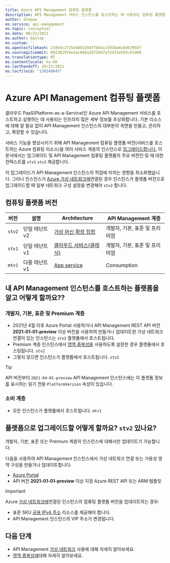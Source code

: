 ```yaml
---
title: Azure API Management 컴퓨팅 플랫폼
description: API Management 서비스 인스턴스를 호스트하는 데 사용되는 컴퓨팅 플랫폼에 대해 알아봅니다.
author: dlepow
ms.service: api-management
ms.topic: conceptual
ms.date: 08/23/2021
ms.author: danlep
ms.custom: ''
ms.openlocfilehash: 23d54c2725e48b1d587fb641c593be0c8d63958f
ms.sourcegitcommit: 692382974e1ac868a2672b67af2d33e593c91d60
ms.translationtype: MT
ms.contentlocale: ko-KR
ms.lasthandoff: 10/22/2021
ms.locfileid: "130248643"
---
```

# <a name="compute-platform-for-azure-api-management"></a>Azure API Management 컴퓨팅 플랫폼

클라우드 PaaS(Platform-as-a-Service)인 Azure API Management 서비스를 호스트하고 실행하는 데 사용되는 인프라의 많은 세부 정보를 추상화합니다. 기본 리소스에 대해 알 필요 없이 API Management 인스턴스의 대부분의 측면을 만들고, 관리하고, 확장할 수 있습니다.

서비스 기능을 향상시키기 위해 API Management 컴퓨팅 플랫폼 버전(서비스를 호스트하는 Azure 컴퓨팅 리소스)을 여러 서비스 계층의 인스턴스로 [업그레이드합니다.](api-management-features.md) 이 문서에서는 업그레이드 및 API Management 컴퓨팅 플랫폼의 주요 버전인 및 에 대한 컨텍스트를 `stv1` `stv2` 제공합니다.

이 업그레이드가 API Management 인스턴스의 작업에 미치는 영향을 최소화했습니다. 그러나 인스턴스가 [Azure 가상 네트워크에](virtual-network-concepts.md)연결된 경우 인스턴스가 플랫폼 버전으로 업그레이드할 때 일부 네트워크 구성 설정을 변경해야 `stv2` 합니다.

## <a name="compute-platform-versions"></a>컴퓨팅 플랫폼 버전

| 버전 | 설명 | Architecture | API Management 계층 |
| -------| ----------| ----------- | ------- |
| `stv2` | 단일 테넌트 v2 | [가상 머신 확장 집합](../virtual-machine-scale-sets/overview.md) | 개발자, 기본, 표준 및 프리미엄 |
| `stv1` |  단일 테넌트 v1 | [클라우드 서비스(클래식)](../cloud-services/cloud-services-choose-me.md) | 개발자, 기본, 표준 및 프리미엄 |
| `mtv1` | 다중 테넌트 v1 |  [App service](../app-service/overview.md) | Consumption |


## <a name="how-do-i-know-which-platform-hosts-my-api-management-instance"></a>내 API Management 인스턴스를 호스트하는 플랫폼을 알고 어떻게 할까요??

### <a name="developer-basic-standard-and-premium-tiers"></a>개발자, 기본, 표준 및 Premium 계층

* 2021년 4월 이후 Azure Portal 사용하거나 API Management REST API 버전 **2021-01-01-preview** 이상 버전을 사용하여 만들거나 업데이트한 가상 네트워크 연결이 있는 인스턴스는  `stv2` 플랫폼에서 호스트됩니다.
* Premium 계층 인스턴스에서 [영역 중복성을](zone-redundancy.md) 사용하도록 설정한 경우 플랫폼에서 호스팅됩니다. `stv2`
* 그렇지 않으면 인스턴스가 플랫폼에서 호스트됩니다. `stv1`

> [!TIP]
> API 버전부터 `2021-04-01-preview` API Management 인스턴스에는 이 플랫폼 정보를 표시하는 읽기 전용 `PlatformVersion` 속성이 있습니다. 

### <a name="consumption-tier"></a>소비 계층

* 모든 인스턴스가 플랫폼에서 호스트됩니다. `mtv1`

## <a name="how-do-i-upgrade-to-the-stv2-platform"></a>플랫폼으로 업그레이드할 어떻게 할까요? `stv2` 있나요? 

개발자, 기본, 표준 또는 Premium 계층의 인스턴스에 대해서만 업데이트가 가능합니다. 

다음을 사용하여 API Management 인스턴스에서 가상 네트워크 연결 또는 가용성 영역 구성을 만들거나 업데이트합니다.

* [Azure Portal](https://portal.azure.com)
* API 버전 **2021-01-01-preview** 이상 지정 Azure REST API 또는 ARM 템플릿

> [!IMPORTANT]
> Azure [가상 네트워크에](virtual-network-concepts.md)연결된 인스턴스의 컴퓨팅 플랫폼 버전을 업데이트하는 경우:
> * 표준 SKU [공용 IPv4 주소](../virtual-network/ip-services/public-ip-addresses.md#standard) 리소스를 제공해야 합니다.
> * API Management 인스턴스의 VIP 주소가 변경됩니다.

## <a name="next-steps"></a>다음 단계

* API Management [가상 네트워크](virtual-network-concepts.md) 사용에 대해 자세히 알아보세요.
* [영역 중복성에](zone-redundancy.md)대해 자세히 알아보세요.